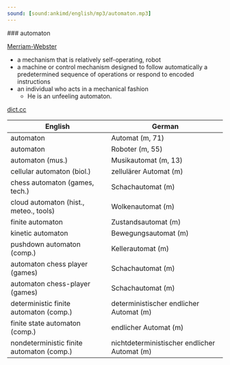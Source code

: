```yaml
---
sound: [sound:ankimd/english/mp3/automaton.mp3]
---
```


\### automaton

[Merriam-Webster](https://www.merriam-webster.com/dictionary/automaton)

- a mechanism that is relatively self-operating, robot
- a machine or control mechanism designed to follow automatically a predetermined sequence of operations or respond to encoded instructions
- an individual who acts in a mechanical fashion
    - He is an unfeeling automaton.

[dict.cc](https://www.dict.cc/automaton)

| English        | German       |
| -------------- | ------------ |
| automaton | Automat (m, 71) |
| automaton | Roboter (m, 55) |
| automaton (mus.) | Musikautomat (m, 13) |
| cellular automaton (biol.) | zellulärer Automat (m) |
| chess automaton (games, tech.) | Schachautomat (m) |
| cloud automaton (hist., meteo., tools) | Wolkenautomat (m) |
| finite automaton | Zustandsautomat (m) |
| kinetic automaton | Bewegungsautomat (m) |
| pushdown automaton <PDA> (comp.) | Kellerautomat <KA> (m) |
| automaton chess player (games) | Schachautomat (m) |
| automaton chess-player (games) | Schachautomat (m) |
| deterministic finite automaton <DFA> (comp.) | deterministischer endlicher Automat <DEA> (m) |
| finite state automaton (comp.) | endlicher Automat (m) |
| nondeterministic finite automaton <NFA> (comp.) | nichtdeterministischer endlicher Automat <NEA> (m) |

